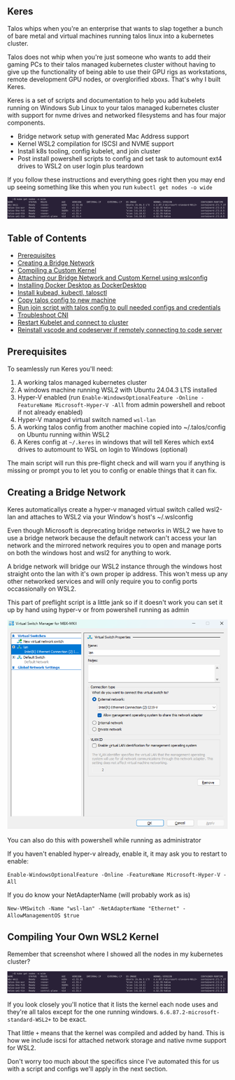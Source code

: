 ## Keres

Talos whips when you're an enterprise that wants to slap together a bunch of bare metal and virtual machines running talos linux into a kubernetes cluster.

Talos does not whip when you're just someone who wants to add their gaming PCs to their talos managed kubernetes cluster without having to give up the functionality of being able to use their GPU rigs as workstations, remote development GPU nodes, or overglorified xboxs. That's why I built Keres.

Keres is a set of scripts and documentation to help you add kubelets running on Windows Sub Linux to your talos managed kubernetes cluster with support for nvme drives and networked filesystems and has four major components.

* Bridge network setup with generated Mac Address support
* Kernel WSL2 compilation for ISCSI and NVME support
* Install k8s tooling, config kubelet, and join cluster
* Post install powershell scripts to config and set task to automount ext4 drives to WSL2 on user login plus teardown


If you follow these instructions and everything goes right then you may end up seeing something like this when you run `kubectl get nodes -o wide`

![Kubernetes Nodes](resources/images/kube-get-nodes-wide.png)

## Table of Contents
- [Prerequisites](#prerequisites)
- [Creating a Bridge Network](#creating-a-bridge-network)
- [Compiling a Custom Kernel](#compile-custom-kernel)
- [Attaching our Bridge Network and Custom Kernel using wslconfig](#attach-bridge-network-and-custom-kernel-using-wslconfig)
- [Installing Docker Desktop as DockerDesktop](#install-docker-desktop-as-dockerdesktop)
- [Install kubead, kubectl, talosctl](#install-kubead-kubectl-talosctl)
- [Copy talos config to new machine](#copy-talos-config-to-new-machine)
- [Run join script with talos config to pull needed configs and credentials](#run-join-script-with-talos-config-to-pull-needed-configs-and-credentials)
- [Troubleshoot CNI](#troubleshoot-cni)
- [Restart Kubelet and connect to cluster](#restart-kubelet-and-connect-to-cluster)
- [Reinstall vscode and codeserver if remotely connecting to code server](#reinstall-vscode-and-codeserver-if-remotely-connecting-to-code-server)

## Prerequisites
To seamlessly run Keres you'll need:

1. A working talos managed kubernetes cluster
2. A windows machine running WSL2 with Ubuntu 24.04.3 LTS installed
3. Hyper-V enabled (run `Enable-WindowsOptionalFeature -Online -FeatureName Microsoft-Hyper-V -All` from admin powershell and reboot if not already enabled)
4. Hyper-V managed virtual switch named `wsl-lan`
4. A working talos config from another machine copied into ~/.talos/config on Ubuntu running within WSL2
5. A Keres config at `~/.keres` in windows that will tell Keres which ext4 drives to automount to WSL on login to Windows (optional)

The main script will run this pre-flight check and will warn you if anything is missing or prompt you to let you to config or enable things that it can fix.


## Creating a Bridge Network

Keres automaticallys create a hyper-v managed virtual switch called wsl2-lan and attaches to WSL2 via your Window's host's ~/.wslconfig

Even though Microsoft is deprecating bridge networks in WSL2 we have to use a bridge network because the default network can't access your lan network and the mirrored network requires you to open and manage ports on both the windows host and wsl2 for anything to work.

A bridge network will bridge our WSL2 instance through the windows host straight onto the lan with it's own proper ip address. This won't mess up any other networked services and will only require you to config ports occassionally on WSL2.

This part of preflight script is a little jank so if it doesn't work you can set it up by hand using hyper-v or from powershell running as admin

![Bridge Network Hyper-V](resources/images/bridge-network-hyperv.png)

You can also do this with powershell while running as administrator

If you haven't enabled hyper-v already, enable it, it may ask you to restart to enable:

```
Enable-WindowsOptionalFeature -Online -FeatureName Microsoft-Hyper-V -All
```

If you do know your NetAdapterName (will probably work as is)
```
New-VMSwitch -Name "wsl-lan" -NetAdapterName "Ethernet" -AllowManagementOS $true
```


## Compiling Your Own WSL2 Kernel

Remember that screenshot where I showed all the nodes in my kubernetes cluster?

![Kubernetes Nodes](resources/images/kube-get-nodes-wide.png)

If you look closely you'll notice that it lists the kernel each node uses and they're all talos except for the one running windows. `6.6.87.2-microsoft-standard-WSL2+` to be exact.

That little `+` means that the kernel was compiled and added by hand. This is how we include iscsi for attached network storage and native nvme support for WSL2.

Don't worry too much about the specifics since I've automated this for us with a script and configs we'll apply in the next section.